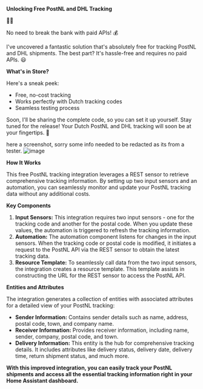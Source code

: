 **Unlocking Free PostNL and DHL Tracking**

🚚🆓

No need to break the bank with paid APIs! :moneybag:

I've uncovered a fantastic solution that's absolutely free for tracking PostNL and DHL shipments. The best part? It's hassle-free and requires no paid APIs. :smiley:

**What's in Store?**

Here's a sneak peek:

* Free, no-cost tracking
* Works perfectly with Dutch tracking codes
* Seamless testing process

Soon, I'll be sharing the complete code, so you can set it up yourself. Stay tuned for the release! Your Dutch PostNL and DHL tracking will soon be at your fingertips. :rocket:

here a screenshot, sorry some info needed to be redacted as its from a tester.
![image](https://github.com/malosaa/PostNL_DHL_Tracker_HA/assets/13116501/d48b510a-9379-452b-b916-ed77633fd778)


**How It Works**

This free PostNL tracking integration leverages a REST sensor to retrieve comprehensive tracking information. By setting up two input sensors and an automation, you can seamlessly monitor and update your PostNL tracking data without any additional costs.

**Key Components**

1. **Input Sensors:** This integration requires two input sensors - one for the tracking code and another for the postal code. When you update these values, the automation is triggered to refresh the tracking information.
2. **Automation:** The automation component listens for changes in the input sensors. When the tracking code or postal code is modified, it initiates a request to the PostNL API via the REST sensor to obtain the latest tracking data.
3. **Resource Template:** To seamlessly call data from the two input sensors, the integration creates a resource template. This template assists in constructing the URL for the REST sensor to access the PostNL API.

**Entities and Attributes**

The integration generates a collection of entities with associated attributes for a detailed view of your PostNL tracking:

* **Sender Information:** Contains sender details such as name, address, postal code, town, and company name.
* **Receiver Information:** Provides receiver information, including name, sender, company, postal code, and town.
* **Delivery Information:** This entity is the hub for comprehensive tracking details. It includes attributes like delivery status, delivery date, delivery time, return shipment status, and much more.

**With this improved integration, you can easily track your PostNL shipments and access all the essential tracking information right in your Home Assistant dashboard.** 

